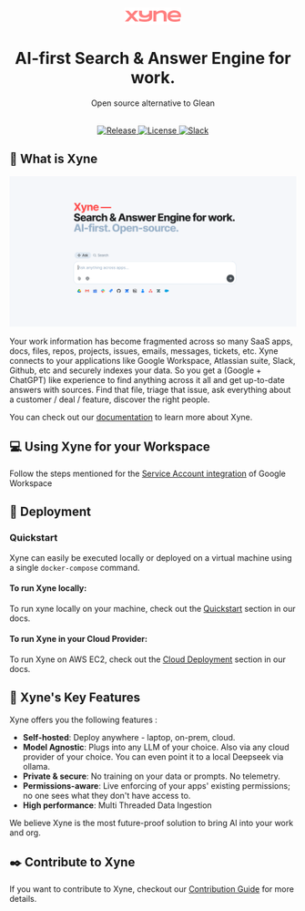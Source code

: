 <div align="center">

<img alt="xyne-logo" src="docs/readme/logo.svg?raw=true" width="100">

</div>
<h1 align="center">AI-first Search & Answer Engine for work.</h1>
<div align="center">
Open source alternative to Glean
</div>
<br>

<p align="center">
  <a href="https://github.com/xynehq/xyne/releases/latest">
    <img src="https://img.shields.io/github/release/xynehq/xyne.svg?style=flat-square" alt="Release">
  </a>
  <a href="https://opensource.org/licenses/Apache-2.0">
    <img src="https://img.shields.io/badge/license-Apache%202.0-blue?style=flat-square" alt="License">
  </a>
  <a href="http://xynerds.slack.com/">
    <img src="https://img.shields.io/badge/slack-xyne-brightgreen.svg?logo=slack?style=flat-square" alt="Slack">
  </a>
</p>

## 📌 What is Xyne 
![Xyne App](docs/readme/Xyne-Readme.png)

Your work information has become fragmented across so many
SaaS apps, docs, files, repos, projects, issues, emails,
messages, tickets, etc. Xyne connects to your applications like
Google Workspace, Atlassian suite, Slack, Github, etc and
securely indexes your data. So you get a (Google + ChatGPT)
like experience to find anything across it all and get up-to-date
answers with sources.
Find that file, triage that issue, ask everything about a
customer / deal / feature, discover the right people.


You can check out our [documentation](https://docs.xynehq.com) to learn more about Xyne.

## 💻 Using Xyne for your Workspace 	
Follow the steps mentioned for the [Service Account integration](https://docs.xynehq.com/authentication/service-accounts) of Google Workspace

## 🚀 Deployment 
### Quickstart
Xyne can easily be executed locally or deployed on a virtual machine using a single ```docker-compose``` command.

#### To run Xyne locally:
To run xyne locally on your machine, check out the [Quickstart](https://docs.xynehq.com/quickstart) section in our docs.

#### To run Xyne in your Cloud Provider:
To run Xyne on AWS EC2, check out the [Cloud Deployment](https://docs.xynehq.com/deployment/cloud/aws/aws-deployment-with-docker) section in our docs.


## 🔑  Xyne's Key Features

Xyne offers you the following features :

- **Self-hosted**: Deploy anywhere - laptop, on-prem, cloud.
- **Model Agnostic**: Plugs into any LLM of your choice. Also
via any cloud provider of your choice. You can even point it
to a local Deepseek via ollama.
- **Private & secure**: No training on your data or prompts. No
telemetry.
- **Permissions-aware**: Live enforcing of your apps' existing
permissions; no one sees what they don't have access to.
- **High performance**: Multi Threaded Data Ingestion

We believe Xyne is the most future-proof solution to bring Al
into your work and org.



## ✒️  Contribute to Xyne
If you want to contribute to Xyne, checkout our [Contribution Guide](https://docs.xynehq.com/contribution/contribute) for more details.